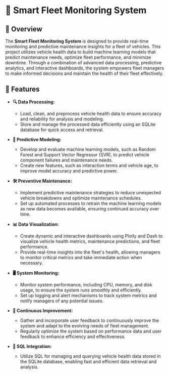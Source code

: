 # 🚗 Smart Fleet Monitoring System

## 🌟 Overview
The **Smart Fleet Monitoring System** is designed to provide real-time monitoring and predictive maintenance insights for a fleet of vehicles. This project utilizes vehicle health data to build machine learning models that predict maintenance needs, optimize fleet performance, and minimize downtime. Through a combination of advanced data processing, predictive analytics, and interactive dashboards, the system empowers fleet managers to make informed decisions and maintain the health of their fleet effectively.

## 🚀 Features
- **🔍 Data Processing:**
  - Load, clean, and preprocess vehicle health data to ensure accuracy and reliability for analysis and modeling.
  - Store and manage the processed data efficiently using an SQLite database for quick access and retrieval.

- **🤖 Predictive Modeling:**
  - Develop and evaluate machine learning models, such as Random Forest and Support Vector Regressor (SVR), to predict vehicle component failures and maintenance needs.
  - Create new features, such as interaction terms and vehicle age, to improve model accuracy and predictive power.

- **🛠️ Preventive Maintenance:**
  - Implement predictive maintenance strategies to reduce unexpected vehicle breakdowns and optimize maintenance schedules.
  - Set up automated processes to retrain the machine learning models as new data becomes available, ensuring continued accuracy over time.

- **📊 Data Visualization:**
  - Create dynamic and interactive dashboards using Plotly and Dash to visualize vehicle health metrics, maintenance predictions, and fleet performance.
  - Provide real-time insights into the fleet's health, allowing managers to monitor critical metrics and take immediate action when necessary.

- **🖥️ System Monitoring:**
  - Monitor system performance, including CPU, memory, and disk usage, to ensure the system runs smoothly and efficiently.
  - Set up logging and alert mechanisms to track system metrics and notify managers of any potential issues.

- **🔄 Continuous Improvement:**
  - Gather and incorporate user feedback to continuously improve the system and adapt to the evolving needs of fleet management.
  - Regularly optimize the system based on performance data and user feedback to enhance efficiency and effectiveness.

- **💾 SQL Integration:**
  - Utilize SQL for managing and querying vehicle health data stored in the SQLite database, enabling fast and efficient data retrieval and analysis.

